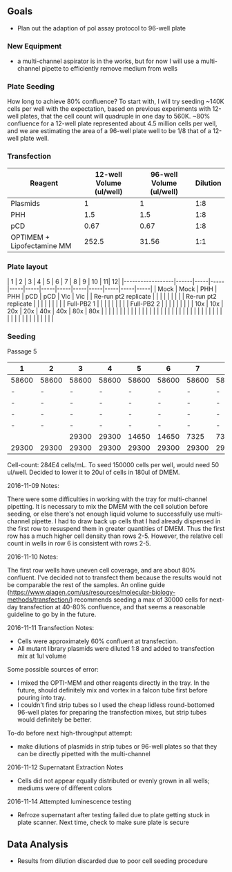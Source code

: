## Goals
- Plan out the adaption of pol assay protocol to 96-well plate

### New Equipment
- a multi-channel aspirator is in the works, but for now I will use a multi-channel pipette to efficiently remove medium from wells

### Plate Seeding

How long to achieve 80% confluence? To start with, I will try seeding ~140K cells per well with the expectation, based on previous experiments with 12-well plates, that the cell count will quadruple in one day to 560K. ~80% confluence for a 12-well plate represented about 4.5 million cells per well, and we are estimating the area of a 96-well plate well to be 1/8 that of a 12-well plate well.

### Transfection

| Reagent                   | 12-well Volume (ul/well) | 96-well Volume (ul/well) | Dilution |
|---------------------------|--------------------------|--------------------------|----------|
| Plasmids                  | 1                        | 1                        | 1:8      |
| PHH                       | 1.5                      | 1.5                      | 1:8      |
| pCD                       | 0.67                     | 0.67                     | 1:8      |
| OPTIMEM + Lipofectamine MM | 252.5                    | 31.56                    | 1:1      |



### Plate layout
|  1                |   2   |  3   |  4   |  5   |   6  |  7   |  8   | 9 | 10 | 11| 12|
|------------------|------|-----|-----|-----|-----|-----|-----|-----|-----|-----|-----|-----|
| Mock             | Mock | PHH | PHH | pCD | pCD | Vic | Vic |
| Re-run pt2 replicate |      |     |     |     |     |     |     |
| Re-run pt2 replicate |      |     |     |     |     |     |     |
| Full-PB2 1    |      |     |     |     |     |     |     |
| Full-PB2 2    |      |     |     |     |     |     |     |
| 10x     |   10x  |  20x   |   20x  |  40x   |  40x   |  80x   |  80x   |
|      |      |     |     |     |     |     |     |
|      |      |     |     |     |     |     |     |
|                  |      |     |     |     |     |     |     |
|                  |      |     |     |     |     |     |     |
|                  |      |     |     |     |     |     |     |


### Seeding

Passage 5

| 1      | 2       | 3      | 4      | 5      | 6      | 7      | 8      | 9      | 10     | 11     | 12     |
|--------|---------|--------|--------|--------|--------|--------|--------|--------|--------|--------|--------|
| 58600 | 58600  | 58600 | 58600 | 58600 | 58600 | 58600 | 58600  | 58600 | 58600 | 58600 | 58600 |
| -      | -       | -      | -      | -      | -      | -      | -      | -      | -      | -      | -      |
| -      | -       | -      | -      | -      | -      | -      | -      | -      | -      | -      | -      |
| -      | -       | -      | -      | -      | -      | -      | -      | -      | -      | -      | -      |
| -      | -       | -      | -      | -      | -      | -      | -      | -      | -      | -      | -      |
|  |  | 29300  | 29300   | 14650  | 14650  | 7325  | 7325  | 3663   | 3663   | 1831 | 1831 |
|  29300      |     29300    |    29300    |   29300     |   29300     |    29300    |  29300      |     29300    |    29300    |   29300     |   29300     |    29300    |

Cell-count: 284E4 cells/mL. To seed 150000 cells per well, would need 50 ul/well. Decided to lower it to 20ul of cells in 180ul of DMEM.

2016-11-09 Notes:

There were some difficulties in working with the tray for multi-channel pipetting. It is necessary to mix the DMEM with the cell solution before seeding, or else there's not enough liquid volume to successfully use multi-channel pipette. I had to draw back up cells that I had already dispensed in the first row to resuspend them in greater quantities of DMEM. Thus the first row has a much higher cell density than rows 2-5. However, the relative cell count in wells in row 6 is consistent with rows 2-5.

2016-11-10 Notes:

The first row wells have uneven cell coverage, and are about 80% confluent. I've decided not to transfect them because the results would not be comparable the rest of the samples. An online guide (https://www.qiagen.com/us/resources/molecular-biology-methods/transfection/) recommends seeding a max of 30000 cells for next-day transfection at 40-80% confluence, and that seems a reasonable guideline to go by in the future.

2016-11-11 Transfection Notes:

- Cells were approximately 60% confluent at transfection.
- All mutant library plasmids were diluted 1:8 and added to transfection mix at 1ul volume

Some possible sources of error:
- I mixed the OPTI-MEM and other reagents directly in the tray. In the future, should definitely mix and vortex in a falcon tube first before pouring into tray.
- I couldn't find strip tubes so I used the cheap lidless round-bottomed 96-well plates for preparing the transfection mixes, but strip tubes would definitely be better.

To-do before next high-throughput attempt:
- make dilutions of plasmids in strip tubes or 96-well plates so that they can be directly pipetted with the multi-channel

2016-11-12 Supernatant Extraction Notes

- Cells did not appear equally distributed or evenly grown in all wells; mediums were of different colors

2016-11-14 Attempted luminescence testing

- Refroze supernatant after testing failed due to plate getting stuck in plate scanner. Next time, check to make sure plate is secure

## Data Analysis

- Results from dilution discarded due to poor cell seeding procedure
